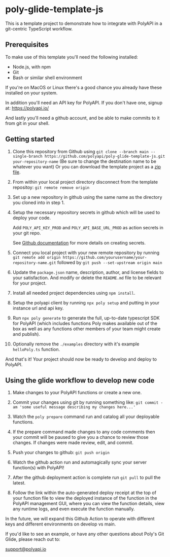 # poly-glide-template-js

This is a template project to demonstrate how to integrate with PolyAPI in a git-centric TypeScript workflow.

## Prerequisites

To make use of this template you'll need the following installed:

* Node.js, with npm
* Git
* Bash or similar shell environment

If you're on MacOS or Linux there's a good chance you already have these installed on your system.

In addition you'll need an API key for PolyAPI. If you don't have one, signup at: https://polyapi.io/

And lastly you'll need a github account, and be able to make commits to it from git in your shell.

## Getting started

1. Clone this repository from Github using `git clone --branch main --single-branch https://github.com/polyapi/poly-glide-template-js.git your-repository-name` (Be sure to change the destination name to be whatever you want) Or you can download the template project as a [zip file](https://github.com/polyapi/poly-glide-template-js/archive/refs/heads/main.zip).

2. From within your local project directory disconnect from the template repositoy: `git remote remove origin`

3. Set up a new repository in github using the same name as the directory you cloned into in step 1.

4. Setup the necessary repository secrets in github which will be used to deploy your code.
   
   Add `POLY_API_KEY_PROD` and `POLY_API_BASE_URL_PROD` as action secrets in your git repo.
   
   See [Github documentation](https://docs.github.com/en/actions/security-for-github-actions/security-guides/using-secrets-in-github-actions#creating-secrets-for-a-repository) for more details on creating secrets.

5. Connect you local project with your new remote repository by running `git remote add origin https://github.com/yourusername/your-repository-name.git` followed by `git push --set-upstream origin main`

6. Update the `package.json` name, description, author, and license fields to your satisfaction. And modify or delete the `README.md` file to be relevant for your project.

7. Install all needed project dependencies using `npm install`.

8. Setup the polyapi client by running `npx poly setup` and putting in your instance url and api key.

9. Run `npx poly generate` to generate the full, up-to-date typescript SDK for PolyAPI (which includes functions Poly makes available out of the box as well as any functions other members of your team might create and publish).

10. Optionally remove the `./examples` directory with it's example `helloPoly.ts` function.

And that's it! Your project should now be ready to develop and deploy to PolyAPI.

## Using the glide workflow to develop new code

1. Make changes to your PolyAPI functions or create a new one.

2. Commit your changes using git by running something like: `git commit -am 'some useful message describing my changes here...'`

3. Watch the `poly prepare` command run and catalog all your deployable functions.

4. If the prepare command made changes to any code comments then your commit will be paused to give you a chance to review those changes.  If changes were made review, edit, and commit.

5. Push your changes to github: `git push origin`

6. Watch the github action run and automagically sync your server function(s) with PolyAPI!

9. After the github deployment action is complete run `git pull` to pull the latest.

10. Follow the link within the auto-generated deploy receipt at the top of your function file to view the deployed instance of the function in the PolyAPI management GUI, where you can view the function details, view any runtime logs, and even execute the function manually.

In the future, we will expand this Github Action to operate with different keys and different environments on develop vs main.

If you'd like to see an example, or have any other questions about Poly's Git Glide, please reach out to:

support@polyapi.io
